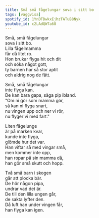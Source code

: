 ```yaml
---
title: Små små fågelungar sova i sitt bo
tags: [vaggvisa]
spotify_id: 1YnDTDwkxEjhzTATuB8Nyk
youtube_id: c2LAdQW7a68
---
```


Små, små fågelungar  
sova i sitt bo.  
Lilla fågelmamma  
får då litet ro.  
Hon brukar flyga hit och dit  
och söka något gott,  
ty barnen har så stor aptit  
och aldrig nog de fått.

Små, små fågelungar  
inte flyga kan.  
De kan bara gapa, 
säga pip ibland.  
"Om ni gör som mamma gör,  
så kan ni flyga snart,  
nu vingen upp och ner vi rör,  
nu flyger vi med fart."

Liten fågelunge  
är på marken kvar,  
kunde inte flyga,  
glömde hur det var.  
Han viftar så med vingar små,  
men kommer inte opp,  
han ropar på sin mamma då,  
han gör små skutt och hopp.

Två små barn i skogen  
går att plocka bär.  
De hör någon pipa,  
undrar vad det är.  
De till den lilla ungen går,  
de sakta lyfter den.  
Då luft han under vingen får,  
han flyga kan igen.

